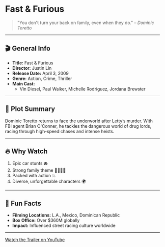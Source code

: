 # Fast & Furious

> "You don't turn your back on family, even when they do." – *Dominic Toretto*

---

## 🎬 General Info
- **Title:** Fast & Furious
- **Director:** Justin Lin
- **Release Date:** April 3, 2009
- **Genre:** Action, Crime, Thriller
- **Main Cast:**  
  - Vin Diesel, Paul Walker, Michelle Rodriguez, Jordana Brewster

---

## 🚗 Plot Summary
Dominic Toretto returns to face the underworld after Letty’s murder. With FBI agent Brian O'Conner, he tackles the dangerous world of drug lords, racing through high-speed chases and intense heists.

---

## 🔥 Why Watch
1. Epic car stunts 🚘
2. Strong family theme 👨‍👩‍👧‍👦
3. Packed with action 💥
4. Diverse, unforgettable characters 🌍

---

## 🎉 Fun Facts
- **Filming Locations:** L.A., Mexico, Dominican Republic
- **Box Office:** Over $360M globally
- **Impact:** Influenced street racing culture worldwide

---

[Watch the Trailer on YouTube](https://www.youtube.com/watch?v=6G0rmLTxorY)
